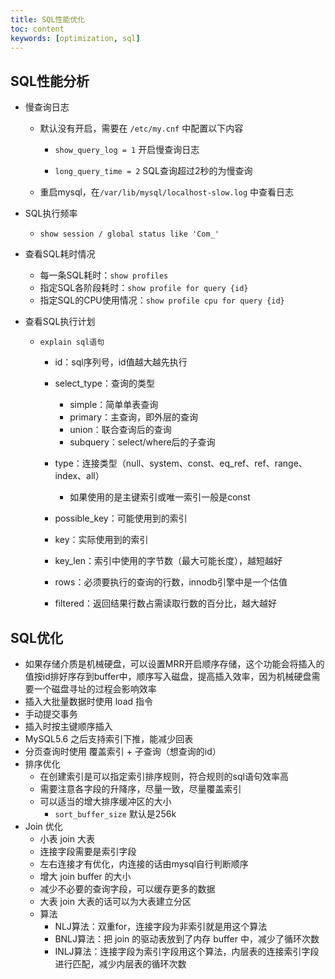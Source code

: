 ```yaml
---
title: SQL性能优化
toc: content
keywords: [optimization, sql]
---
```


## SQL性能分析

- 慢查询日志

  - 默认没有开启，需要在 `/etc/my.cnf` 中配置以下内容

    - `show_query_log = 1` 开启慢查询日志

    - `long_query_time = 2` SQL查询超过2秒的为慢查询

  - 重启mysql，在`/var/lib/mysql/localhost-slow.log` 中查看日志
- SQL执行频率

  - `show session / global status like 'Com_'` 
- 查看SQL耗时情况
  - 每一条SQL耗时：`show profiles` 
  - 指定SQL各阶段耗时：`show profile for query {id}` 
  - 指定SQL的CPU使用情况：`show profile cpu for query {id}` 

- 查看SQL执行计划
  - `explain sql语句` 
    - id：sql序列号，id值越大越先执行
    - select_type：查询的类型
      - simple：简单单表查询
      - primary：主查询，即外层的查询
      - union：联合查询后的查询
      - subquery：select/where后的子查询

    - type：连接类型（null、system、const、eq_ref、ref、range、index、all）
      - 如果使用的是主键索引或唯一索引一般是const

    - possible_key：可能使用到的索引
    - key：实际使用到的索引
    - key_len：索引中使用的字节数（最大可能长度），越短越好
    - rows：必须要执行的查询的行数，innodb引擎中是一个估值
    - filtered：返回结果行数占需读取行数的百分比，越大越好


## SQL优化

- 如果存储介质是机械硬盘，可以设置MRR开启顺序存储，这个功能会将插入的值按id排好序存到buffer中，顺序写入磁盘，提高插入效率，因为机械硬盘需要一个磁盘寻址的过程会影响效率
- 插入大批量数据时使用 load 指令
- 手动提交事务
- 插入时按主键顺序插入
- MySQL5.6 之后支持索引下推，能减少回表
- 分页查询时使用 覆盖索引 + 子查询（想查询的id）
- 排序优化
  - 在创建索引是可以指定索引排序规则，符合规则的sql语句效率高
  - 需要注意各字段的升降序，尽量一致，尽量覆盖索引
  - 可以适当的增大排序缓冲区的大小
    - `sort_buffer_size` 默认是256k
- Join 优化
  - 小表 join 大表
  - 连接字段需要是索引字段
  - 左右连接才有优化，内连接的话由mysql自行判断顺序
  - 增大 join buffer 的大小
  - 减少不必要的查询字段，可以缓存更多的数据
  - 大表 join 大表的话可以为大表建立分区
  - 算法
    - NLJ算法：双重for，连接字段为非索引就是用这个算法
    - BNLJ算法：把 join 的驱动表放到了内存 buffer 中，减少了循环次数
    - INLJ算法：连接字段为索引字段用这个算法，内层表的连接索引字段进行匹配，减少内层表的循环次数
